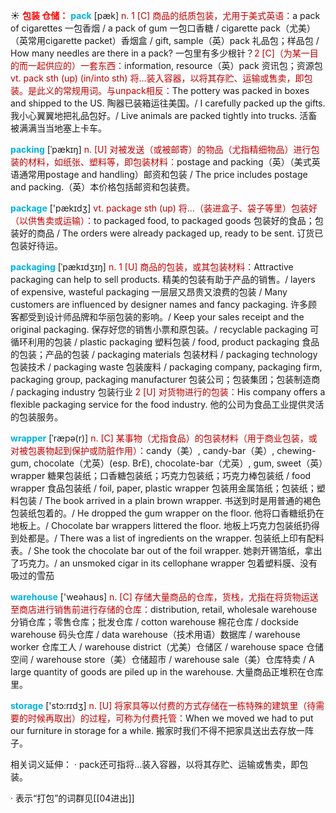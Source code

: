 ☀ <font color="red">**包装 仓储：**</font>
<font color="sky blue">**pack**</font> [pæk] 
<font color="#c00000">n. 1 [C] 商品的纸质包装，尤用于美式英语：</font>a pack of cigarettes 一包香烟 / a pack of gum 一包口香糖 / cigarette pack（尤美）（英常用cigarette packet）香烟盒 / gift, sample（英）pack 礼品包；样品包 / How many needles are there in a pack? 一包里有多少根针？<font color="#c00000">2 [C]（为某一目的而一起供应的）一套东西：</font>information, resource（英）pack 资讯包；资源包 <font color="#c00000">vt. pack sth (up) (in/into sth) 将…装入容器，以将其存贮、运输或售卖，即包装。是此义的常规用词。与unpack相反：</font>The pottery was packed in boxes and shipped to the US. 陶器已装箱运往美国。/ I carefully packed up the gifts. 我小心翼翼地把礼品包好。/ Live animals are packed tightly into trucks. 活畜被满满当当地塞上卡车。
           
<font color="sky blue">**packing**</font> [ˈpækɪŋ]
<font color="#c00000">n. [U] 对被发送（或被邮寄）的物品（尤指精细物品）进行包装的材料，如纸张、塑料等，即包装材料：</font>postage and packing（英）（美式英语通常用postage and handling）邮资和包装 / The price includes postage and packing.（英）本价格包括邮资和包装费。

<font color="sky blue">**package**</font> ['pækɪdӡ] 
<font color="#c00000">vt. package sth (up) 将…（装进盒子、袋子等里）包装好（以供售卖或运输）：</font>to packaged food, to packaged goods 包装好的食品；包装好的商品 / The orders were already packaged up, ready to be sent. 订货已包装好待运。

<font color="sky blue">**packaging**</font> [ˈpækɪdʒɪŋ]
<font color="#c00000">n. 1 [U] 商品的包装，或其包装材料：</font>Attractive packaging can help to sell products. 精美的包装有助于产品的销售。/ layers of expensive, wasteful packaging 一层层又昂贵又浪费的包装 / Many customers are influenced by designer names and fancy packaging. 许多顾客都受到设计师品牌和华丽包装的影响。/ Keep your sales receipt and the original packaging. 保存好您的销售小票和原包装。/ recyclable packaging 可循环利用的包装 / plastic packaging 塑料包装 / food, product packaging 食品的包装；产品的包装 / packaging materials 包装材料 / packaging technology 包装技术 / packaging waste 包装废料 / packaging company, packaging firm, packaging group, packaging manufacturer 包装公司；包装集团；包装制造商 / packaging industry 包装行业 <font color="#c00000">2 [U] 对货物进行的包装：</font>His company offers a flexible packaging service for the food industry. 他的公司为食品工业提供灵活的包装服务。
           
<font color="sky blue">**wrapper**</font> [ˈræpə(r)]
<font color="#c00000">n. [C] 某事物（尤指食品）的包装材料（用于商业包装，或对被包裹物起到保护或防脏作用）：</font>candy（美）, candy-bar（美）, chewing-gum, chocolate（尤英）(esp. BrE), chocolate-bar（尤英）, gum, sweet（英）wrapper 糖果包装纸；口香糖包装纸；巧克力包装纸；巧克力棒包装纸 / food wrapper 食品包装纸 / foil, paper, plastic wrapper 包装用金属箔纸；包装纸；塑料包装 / The book arrived in a plain brown wrapper. 书送到时是用普通的褐色包装纸包着的。/ He dropped the gum wrapper on the floor. 他将口香糖纸扔在地板上。/ Chocolate bar wrappers littered the floor. 地板上巧克力包装纸扔得到处都是。/ There was a list of ingredients on the wrapper. 包装纸上印有配料表。/ She took the chocolate bar out of the foil wrapper. 她剥开锡箔纸，拿出了巧克力。/ an unsmoked cigar in its cellophane wrapper 包着塑料膜、没有吸过的雪茄

<font color="sky blue">**warehouse**</font> ['weəhaʊs] 
<font color="#c00000">n. [C] 存储大量商品的仓库，货栈，尤指在将货物运送至商店进行销售前进行存储的仓库：</font>distribution, retail, wholesale warehouse 分销仓库；零售仓库；批发仓库 / cotton warehouse 棉花仓库 / dockside warehouse 码头仓库 / data warehouse（技术用语）数据库 / warehouse worker 仓库工人 / warehouse district（尤美）仓储区 / warehouse space 仓储空间 / warehouse store（美）仓储超市 / warehouse sale（美）仓库特卖 / A large quantity of goods are piled up in the warehouse. 大量商品正堆积在仓库里。

<font color="sky blue">**storage**</font> ['stɔ:rɪdӡ] 
<font color="#c00000">n. [U] 将家具等以付费的方式存储在一栋特殊的建筑里（待需要的时候再取出）的过程，可称为付费托管：</font>When we moved we had to put our furniture in storage for a while. 搬家时我们不得不把家具送出去存放一阵子。

相关词义延伸：
· pack还可指将…装入容器，以将其存贮、运输或售卖，即包装。

· 表示“打包”的词群见[[04进出]]
